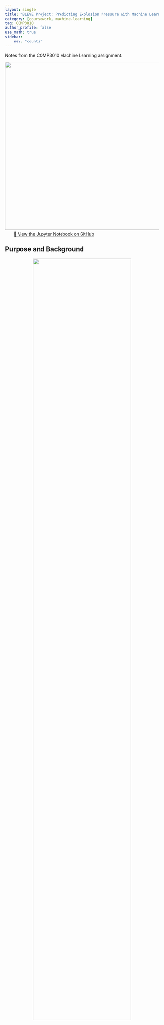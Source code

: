 ```yaml
---
layout: single
title: "BLEVE Project: Predicting Explosion Pressure with Machine Learning"
category: [coursework, machine-learning]
tag: COMP3010
author_profile: false
use_math: true
sidebar:
    nav: "counts"
---
```


Notes from the COMP3010 Machine Learning assignment.

<div style="text-align: center; margin-bottom: 5px;">
  <img src="{{site.url}}/images/2025-05-26-MLproj/01_github.png" style="width: 550px;" />
</div>

<div style="padding-left: 2em;"> <a href="https://github.com/Dae-Y/COMP3010-ML-Assignment/blob/main/main.ipynb">📘 View the Jupyter Notebook on GitHub</a> </div>

## Purpose and Background

<div style="text-align: center; margin-bottom: 20px;">
  <img src="{{site.url}}/images/2025-05-26-MLproj/02_brief.png" style="width: 80%;" />
</div>
<div style="text-align: center; margin-bottom: 10px;">
  <img src="{{site.url}}/images/2025-05-26-MLproj/03_brief.png" style="width: 80%;" />
</div>

The goal of this assignment was to develop a machine learning model capable of predicting peak overpressure generated by Boiling Liquid Expanding Vapour Explosions (BLEVEs). These explosions pose significant safety risks during the transport of liquefied petroleum gas (LPG), particularly in urban environments. Traditional modeling approaches struggle to handle the complex physics involved, making this a fitting challenge for data-driven methods.

I found it fascinating that something as practical and dangerous as BLEVE prediction could be approached with tools from our COMP3010 lectures and labs. The project provided a unique opportunity to apply machine learning to a real-world safety-critical application.

## Thought Process and Approach

I started by deeply analyzing the provided dataset (`train.csv` and `test.csv`). Key steps included:

- **Data Cleaning**: I removed rows with missing values, fixed inconsistent categorical labels (e.g., “Saperheated” → “Superheated”), and eliminated duplicates. This resulted in a clean dataset of 9,890 rows.
- **Feature Selection**: I initially used correlation heatmaps to understand which features most impacted the target pressure. 
- **Feature Engineering**: I created new variables such as `Tank Volume`, `Sensor Distance`, and `TankWidthToLengthRatio`. While these added physical intuition, I found that too many engineered features often hurt performance. In the end, the best-performing model used mostly raw features with minor refinement.

## Models and Evaluation

To ensure diversity, I explored three fundamentally different machine learning models:

1. **Linear Regression**: Used as a baseline. It underperformed due to the non-linear nature of BLEVE dynamics and skewed target distribution.
2. **XGBoost Regressor**: Selected for its robustness with structured/tabular data. I tuned key hyperparameters like `max_depth`, `learning_rate`, and `subsample`, achieving good generalization performance.
3. **Artificial Neural Network (ANN)**: This model ultimately yielded the best results. It captured complex nonlinear relationships effectively, especially after proper preprocessing and scaling.

### Hyperparameter Tuning

- **XGBoost**: Manually tuned using 5-fold cross-validation.
- **ANN**: Tuned using Optuna. Parameters such as hidden layer size, activation functions, learning rate, and dropout were optimized.

### Metrics

I evaluated models using:
- **Mean Absolute Percentage Error (MAPE)** – used for Kaggle leaderboard scoring.
- **R² Score** – provided insight into explained variance.
- **MAE (Mean Absolute Error)** – used during training as a quick progress check.

The final ANN model achieved a competitive MAPE score on the private Kaggle leaderboard.

## Key Learnings

- Feature engineering is powerful, but sometimes less is more. Minimal, meaningful transformations often perform better.
- Data preprocessing—especially label cleaning and normalization—had the most significant impact on results.
- Tools like Optuna and Scikit-learn made hyperparameter optimization and model comparison much easier and more systematic.
- Neural networks require more training time but can outperform simpler models in complex, non-linear domains.

## Reflection

In conclusion, this assignment was rewarding and enjoyable, allowing me to apply what I’ve learned from lectures and labs in a practical context. <br>
I focused mainly on developing a neural network model, expecting that feature engineering, such as creating custom features like Tank Volume, would boost performance. <br>
However, I quickly learned that these efforts didn’t always yield better results. 
Instead, I found that data cleaning and preprocessing had the biggest impact on model accuracy. Fixing inconsistent labels, handling missing values, and removing duplicates were critical steps. <br><br>
Most modern modelling and hyperparameter tuning tasks are now heavily supported by pre-built Python libraries, which help us to reduce development time. <br>
This made it easier to iterate and test different architectures and settings without starting from scratch. The two BLEVE-related research papers also helped shape my understanding of the domain and guided my journey.
The ideas of using standard scaling and Optuna for tuning were inspired by these. <br><br>
If I were to approach this again, I would explore model ensembling and apply stronger regularisation techniques to improve generalisation and further reduce Kaggle MAPE scores. Overall, I invested a lot of time into this assignment, but it was truly a worthwhile learning experience. 
